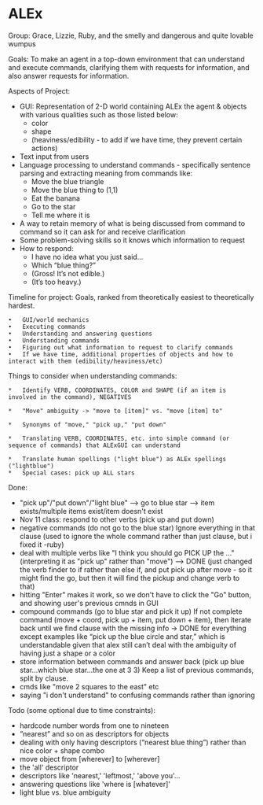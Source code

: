  ALEx
====
Group: Grace, Lizzie, Ruby, and the smelly and dangerous and quite lovable wumpus

Goals: 
To make an agent in a top-down environment that can understand and execute commands, clarifying them with requests for information, and also answer requests for information. 

Aspects of Project: 
* GUI: Representation of 2-D world containing ALEx the agent & objects with various qualities such as those listed below:
  * color
  * shape
  * (heaviness/edibility - to add if we have time, they prevent certain actions)
* Text input from users
* Language processing to understand commands - specifically sentence parsing and extracting meaning from commands like:
  * Move the blue triangle
  * Move the blue thing to (1,1)
  * Eat the banana
  * Go to the star
  * Tell me where it is
* A way to retain memory of what is being discussed from command to command so it can ask for and receive clarification
* Some problem-solving skills so it knows which information to request
* How to respond:
  * I have no idea what you just said...
  * Which “blue thing?”
  * (Gross! It’s not edible.)
  * (It’s too heavy.)
  
Timeline for project:
Goals, ranked from theoretically easiest to theoretically hardest.

	•	GUI/world mechanics 
	•	Executing commands 
	•	Understanding and answering questions 
	•	Understanding commands 
	•	Figuring out what information to request to clarify commands 
	•	If we have time, additional properties of objects and how to interact with them (edibility/heaviness/etc)

Things to consider when understanding commands:

	*	Identify VERB, COORDINATES, COLOR and SHAPE (if an item is involved in the command), NEGATIVES

	*	"Move" ambiguity -> "move to [item]" vs. "move [item] to"

	*	Synonyms of "move," "pick up," "put down"

	*	Translating VERB, COORDINATES, etc. into simple command (or sequence of commands) that ALExGUI can understand

	*	Translate human spellings ("light blue") as ALEx spellings ("lightblue")
	*	Special cases: pick up ALL stars

Done: 

*  "pick up"/"put down"/"light blue" --> go to blue star --> item exists/multiple items exist/item doesn't exist 
*  Nov 11 class: respond to other verbs (pick up and put down) 
* negative commands (do not go to the blue star) Ignore everything in that clause  (used to ignore the whole command rather than just clause, but i fixed it -ruby) 
* deal with multiple verbs like "I think you should go PICK UP the ..." (interpreting it as "pick up" rather than "move") —> DONE (just changed the verb finder to if rather than else if, and put pick up after move - so it might find the go, but then it will find the pickup and change verb to that)
* hitting "Enter" makes it work, so we don't have to click the "Go" button, and showing user's previous cmnds in GUI 
* compound commands (go to blue star and pick it up) If not complete command (move + coord, pick up + item, put down + item), then iterate back until we find clause with the missing info -> DONE for everything except examples like “pick up the blue circle and star,” which is understandable given that alex still can’t deal with the ambiguity of having just a shape or a color
* store information between commands and answer back (pick up blue star...which blue star...the one at 3 3) Keep a list of previous commands, split by clause. 
* cmds like "move 2 squares to the east" etc 
* saying "i don't understand" to confusing commands rather than ignoring

Todo (some optional due to time constraints): 

* hardcode number words from one to nineteen
* ”nearest” and so on as descriptors for objects
* dealing with only having descriptors (“nearest blue thing”) rather than nice color + shape combo
* move object from [wherever] to [wherever]
* the 'all' descriptor
* descriptors like 'nearest,' 'leftmost,' 'above you'...
* answering questions like 'where is [whatever]'
* light blue vs. blue ambiguity



